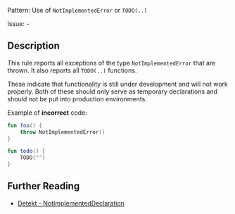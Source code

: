 Pattern: Use of `NotImplementedError` or `TODO(..)`

Issue: -

## Description

This rule reports all exceptions of the type `NotImplementedError` that are thrown. It also reports all `TODO(..)` functions.

These indicate that functionality is still under development and will not work properly. Both of these should only serve as temporary declarations and should not be put into production environments.

Example of **incorrect** code:

```kotlin
fun foo() {
    throw NotImplementedError()
}

fun todo() {
    TODO("")
}
```

## Further Reading

* [Detekt - NotImplementedDeclaration](https://arturbosch.github.io/detekt/exceptions.html#notimplementeddeclaration)